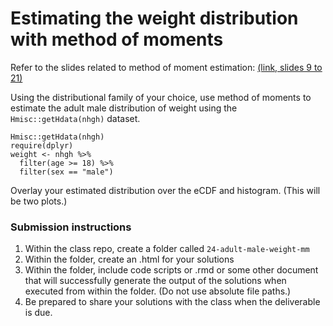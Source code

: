 Estimating the weight distribution with method of moments
====================================================

Refer to the slides related to method of moment estimation: [(link, slides 9 to 21)](https://tgstewart.cloud/15-fitting-continuous-models-mle.html)

Using the distributional family of your choice, use method of moments to estimate the adult male distribution of weight using the `Hmisc::getHdata(nhgh)` dataset.

```
Hmisc::getHdata(nhgh)
require(dplyr)
weight <- nhgh %>% 
  filter(age >= 18) %>% 
  filter(sex == "male")
```

Overlay your estimated distribution over the eCDF and histogram.  (This will be two plots.)

### Submission instructions

1.  Within the class repo, create a
    folder called `24-adult-male-weight-mm`
2.  Within the folder, create an .html for your solutions
3.  Within the folder, include code scripts or .rmd or some other
    document that will successfully generate the output of the solutions when executed from within the folder. (Do not use
    absolute file paths.)
4.  Be prepared to share your solutions with the class when the
    deliverable is due.